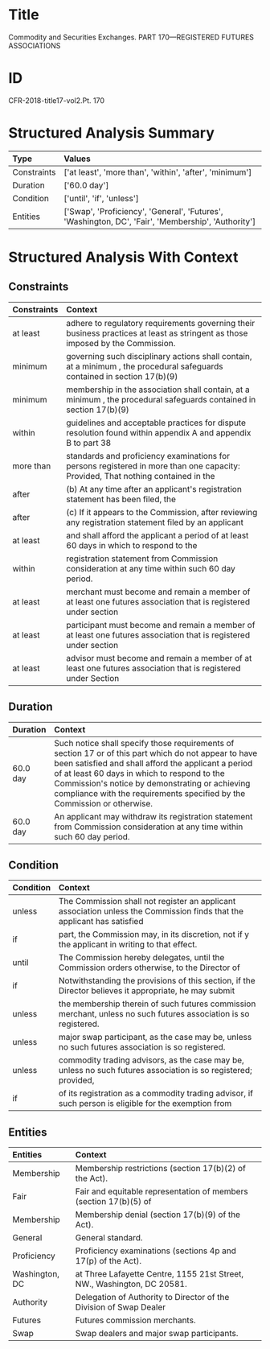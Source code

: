# Title

 Commodity and Securities Exchanges. PART 170—REGISTERED FUTURES ASSOCIATIONS


# ID

 CFR-2018-title17-vol2.Pt. 170


# Structured Analysis Summary

| Type        | Values                                                                                             |
|:------------|:---------------------------------------------------------------------------------------------------|
| Constraints | ['at least', 'more than', 'within', 'after', 'minimum']                                            |
| Duration    | ['60.0 day']                                                                                       |
| Condition   | ['until', 'if', 'unless']                                                                          |
| Entities    | ['Swap', 'Proficiency', 'General', 'Futures', 'Washington, DC', 'Fair', 'Membership', 'Authority'] |


# Structured Analysis With Context

 


## Constraints

| Constraints   | Context                                                                                                                          |
|:--------------|:---------------------------------------------------------------------------------------------------------------------------------|
| at least      | adhere to regulatory requirements governing their business practices at least  as stringent as those imposed by the Commission.  |
| minimum       | governing such disciplinary actions shall contain, at a minimum , the procedural safeguards contained in section 17(b)(9)        |
| minimum       | membership in the association shall contain, at a minimum , the procedural safeguards contained in section 17(b)(9)              |
| within        | guidelines and acceptable practices for dispute resolution found within appendix A and appendix B to part 38                     |
| more than     | standards and proficiency examinations for persons registered in more than one capacity: Provided, That nothing contained in the |
| after         | (b) At any time  after an applicant's registration statement has been filed, the                                                 |
| after         | (c) If it appears to the Commission,  after reviewing any registration statement filed by an applicant                           |
| at least      | and shall afford the applicant a period of at least 60 days in which to respond to the                                           |
| within        | registration statement from Commission consideration at any time within  such 60 day period.                                     |
| at least      | merchant must become and remain a member of at least one futures association that is registered under section                    |
| at least      | participant must become and remain a member of at least one futures association that is registered under section                 |
| at least      | advisor must become and remain a member of at least one futures association that is registered under Section                     |


## Duration

| Duration   | Context                                                                                                                                                                                                                                                                                                                                   |
|:-----------|:------------------------------------------------------------------------------------------------------------------------------------------------------------------------------------------------------------------------------------------------------------------------------------------------------------------------------------------|
| 60.0 day   | Such notice shall specify those requirements of section 17 or of this part which do not appear to have been satisfied and shall afford the applicant a period of at least 60 days in which to respond to the Commission's notice by demonstrating or achieving compliance with the requirements specified by the Commission or otherwise. |
| 60.0 day   | An applicant may withdraw its registration statement from Commission consideration at any time within such 60 day period.                                                                                                                                                                                                                 |


## Condition

| Condition   | Context                                                                                                                  |
|:------------|:-------------------------------------------------------------------------------------------------------------------------|
| unless      | The Commission shall not register an applicant association  unless the Commission finds that the applicant has satisfied |
| if          | part, the Commission may, in its discretion, not if y the applicant in writing to that effect.                           |
| until       | The Commission hereby delegates,  until the Commission orders otherwise, to the Director of                              |
| if          | Notwithstanding the provisions of this section,  if the Director believes it appropriate, he may submit                  |
| unless      | the membership therein of such futures commission merchant, unless  no such futures association is so registered.        |
| unless      | major swap participant, as the case may be, unless  no such futures association is so registered.                        |
| unless      | commodity trading advisors, as the case may be, unless no such futures association is so registered; provided,           |
| if          | of its registration as a commodity trading advisor, if such person is eligible for the exemption from                    |


## Entities

| Entities       | Context                                                                  |
|:---------------|:-------------------------------------------------------------------------|
| Membership     | Membership  restrictions (section 17(b)(2) of the Act).                  |
| Fair           | Fair and equitable representation of members (section 17(b)(5) of        |
| Membership     | Membership  denial (section 17(b)(9) of the Act).                        |
| General        | General  standard.                                                       |
| Proficiency    | Proficiency  examinations (sections 4p and 17(p) of the Act).            |
| Washington, DC | at Three Lafayette Centre, 1155 21st Street, NW., Washington, DC  20581. |
| Authority      | Delegation of  Authority to Director of the Division of Swap Dealer      |
| Futures        | Futures  commission merchants.                                           |
| Swap           | Swap  dealers and major swap participants.                               |



